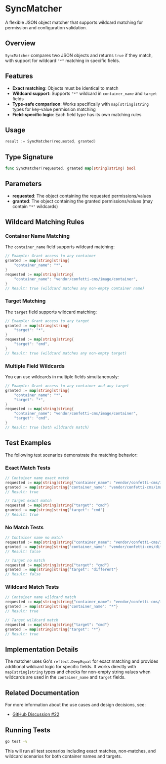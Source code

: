 # SyncMatcher

A flexible JSON object matcher that supports wildcard matching for permission and configuration validation.

## Overview

`SyncMatcher` compares two JSON objects and returns `true` if they match, with support for wildcard `"*"` matching in specific fields.

## Features

- **Exact matching**: Objects must be identical to match
- **Wildcard support**: Supports `"*"` wildcard in `container_name` and `target` fields
- **Type-safe comparison**: Works specifically with `map[string]string` types for key-value permission matching
- **Field-specific logic**: Each field type has its own matching rules

## Usage

```go
result := SyncMatcher(requested, granted)
```

## Type Signature

```go
func SyncMatcher(requested, granted map[string]string) bool
```

## Parameters

- **requested**: The object containing the requested permissions/values
- **granted**: The object containing the granted permissions/values (may contain `"*"` wildcards)

## Wildcard Matching Rules

### Container Name Matching
The `container_name` field supports wildcard matching:

```go
// Example: Grant access to any container
granted := map[string]string{
    "container_name": "*",
}
requested := map[string]string{
    "container_name": "vendor/confetti-cms/image/container",
}
// Result: true (wildcard matches any non-empty container name)
```

### Target Matching
The `target` field supports wildcard matching:

```go
// Example: Grant access to any target
granted := map[string]string{
    "target": "*",
}
requested := map[string]string{
    "target": "cmd",
}
// Result: true (wildcard matches any non-empty target)
```

### Multiple Field Wildcards
You can use wildcards in multiple fields simultaneously:

```go
// Example: Grant access to any container and any target
granted := map[string]string{
    "container_name": "*",
    "target": "*",
}
requested := map[string]string{
    "container_name": "vendor/confetti-cms/image/container",
    "target": "cmd",
}
// Result: true (both wildcards match)
```

## Test Examples

The following test scenarios demonstrate the matching behavior:

### Exact Match Tests
```go
// Container name exact match
requested := map[string]string{"container_name": "vendor/confetti-cms/image/container"}
granted := map[string]string{"container_name": "vendor/confetti-cms/image/container"}
// Result: true

// Target exact match
requested := map[string]string{"target": "cmd"}
granted := map[string]string{"target": "cmd"}
// Result: true
```

### No Match Tests
```go
// Container name no match
requested := map[string]string{"container_name": "vendor/confetti-cms/image/container"}
granted := map[string]string{"container_name": "vendor/confetti-cms/different/container"}
// Result: false

// Target no match
requested := map[string]string{"target": "cmd"}
granted := map[string]string{"target": "different"}
// Result: false
```

### Wildcard Match Tests
```go
// Container name wildcard match
requested := map[string]string{"container_name": "vendor/confetti-cms/image/container"}
granted := map[string]string{"container_name": "*"}
// Result: true

// Target wildcard match
requested := map[string]string{"target": "cmd"}
granted := map[string]string{"target": "*"}
// Result: true
```

## Implementation Details

The matcher uses Go's `reflect.DeepEqual` for exact matching and provides additional wildcard logic for specific fields. It works directly with `map[string]string` types and checks for non-empty string values when wildcards are used in the `container_name` and `target` fields.

## Related Documentation

For more information about the use cases and design decisions, see:
- [GitHub Discussion #22](https://github.com/confetti-cms/community/discussions/22)

## Running Tests

```bash
go test -v
```

This will run all test scenarios including exact matches, non-matches, and wildcard scenarios for both container names and targets.
